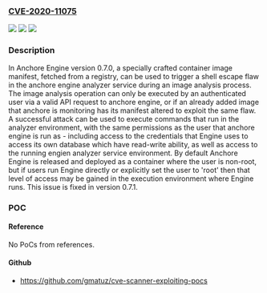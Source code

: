 ### [CVE-2020-11075](https://cve.mitre.org/cgi-bin/cvename.cgi?name=CVE-2020-11075)
![](https://img.shields.io/static/v1?label=Product&message=anchore-engine&color=blue)
![](https://img.shields.io/static/v1?label=Version&message=n%2Fa&color=blue)
![](https://img.shields.io/static/v1?label=Vulnerability&message=CWE-114%3A%20Process%20Control&color=brighgreen)

### Description

In Anchore Engine version 0.7.0, a specially crafted container image manifest, fetched from a registry, can be used to trigger a shell escape flaw in the anchore engine analyzer service during an image analysis process. The image analysis operation can only be executed by an authenticated user via a valid API request to anchore engine, or if an already added image that anchore is monitoring has its manifest altered to exploit the same flaw. A successful attack can be used to execute commands that run in the analyzer environment, with the same permissions as the user that anchore engine is run as - including access to the credentials that Engine uses to access its own database which have read-write ability, as well as access to the running engien analyzer service environment. By default Anchore Engine is released and deployed as a container where the user is non-root, but if users run Engine directly or explicitly set the user to 'root' then that level of access may be gained in the execution environment where Engine runs. This issue is fixed in version 0.7.1.

### POC

#### Reference
No PoCs from references.

#### Github
- https://github.com/gmatuz/cve-scanner-exploiting-pocs

